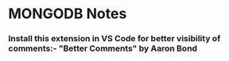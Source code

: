 # MONGODB Notes

### Install this extension in VS Code for better visibility of comments:- "Better Comments" by Aaron Bond

